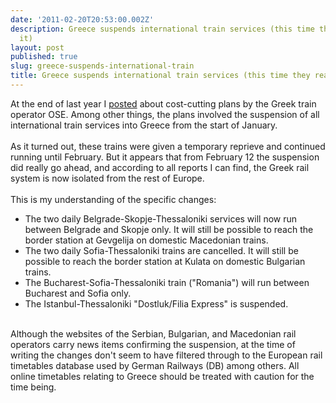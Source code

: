 ```yaml
---
date: '2011-02-20T20:53:00.002Z'
description: Greece suspends international train services (this time they really mean
  it)
layout: post
published: true
slug: greece-suspends-international-train
title: Greece suspends international train services (this time they really mean it)
---
```


At the end of last year I <a href="https://balkanology.com/blog/greece-cuts-train-services-all.html">posted</a> about cost-cutting plans by the Greek train operator OSE. Among other things, the plans involved the suspension of all international train services into Greece from the start of January.<br />
<br />
As it turned out, these trains were given a temporary reprieve and continued running until February. But it appears that from February 12 the suspension did really go ahead, and according to all reports I can find, the Greek rail system is now isolated from the rest of Europe.<br />
<br />
This is my understanding of the specific changes:<br />
- The two daily Belgrade-Skopje-Thessaloniki services will now run between Belgrade and Skopje only. It will still be possible to reach the border station at Gevgelija on domestic Macedonian trains.<br />
- The two daily Sofia-Thessaloniki trains are cancelled. It will still be possible to reach the border station at Kulata on domestic Bulgarian trains.<br />
- The Bucharest-Sofia-Thessaloniki train ("Romania") will run between Bucharest and Sofia only.<br />
- The Istanbul-Thessaloniki "Dostluk/Filia Express" is suspended.<br />
<br />
Although the websites of the Serbian, Bulgarian, and Macedonian rail operators carry news items confirming the suspension, at the time of writing the changes don't seem to have filtered through to the European rail timetables database used by German Railways (DB) among others. All online timetables relating to Greece should be treated with caution for the time being.